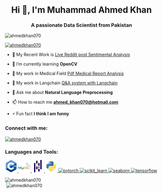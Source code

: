<h1 align="center">Hi 👋, I'm Muhammad Ahmed Khan</h1>
<h3 align="center">A passionate Data Scientist from Pakistan</h3>

<p align="left"> <img src="https://komarev.com/ghpvc/?username=ahmedkhan070&label=Profile%20views&color=0e75b6&style=flat" alt="ahmedkhan070" /> </p>

<p align="left"> <a href="https://github.com/ryo-ma/github-profile-trophy"><img src="https://github-profile-trophy.vercel.app/?username=ahmedkhan070" alt="ahmedkhan070" /></a> </p>

- 🔭 My Recent Work is [Live Reddit post Sentimental Analysis](https://github.com/ahmedkhan070/reddit)

- 🌱 I’m currently learning **OpenCV**

- 👯 My work in Medical Field [Pdf Medical Report Analysis](https://github.com/ahmedkhan070/Biomed)

- 🤝 My work in Langchain [Q&A system with Langchain](https://github.com/ahmedkhan070/Question-Answer-with-Langchain)

- 💬 Ask me about **Natural Language Preprocessing**

- 📫 How to reach me **ahmed_khan070@hotmail.com**

- ⚡ Fun fact **I think I am funny**

<h3 align="left">Connect with me:</h3>
<p align="left">
<a href="https://linkedin.com/in/ahmedkhan070" target="blank"><img align="center" src="https://raw.githubusercontent.com/rahuldkjain/github-profile-readme-generator/master/src/images/icons/Social/linked-in-alt.svg" alt="ahmedkhan070" height="30" width="40" /></a>
</p>

<h3 align="left">Languages and Tools:</h3>
<p align="left"> <a href="https://www.w3schools.com/cpp/" target="_blank" rel="noreferrer"> <img src="https://raw.githubusercontent.com/devicons/devicon/master/icons/cplusplus/cplusplus-original.svg" alt="cplusplus" width="40" height="40"/> </a> <a href="https://www.mysql.com/" target="_blank" rel="noreferrer"> <img src="https://raw.githubusercontent.com/devicons/devicon/master/icons/mysql/mysql-original-wordmark.svg" alt="mysql" width="40" height="40"/> </a> <a href="https://pandas.pydata.org/" target="_blank" rel="noreferrer"> <img src="https://raw.githubusercontent.com/devicons/devicon/2ae2a900d2f041da66e950e4d48052658d850630/icons/pandas/pandas-original.svg" alt="pandas" width="40" height="40"/> </a> <a href="https://www.python.org" target="_blank" rel="noreferrer"> <img src="https://raw.githubusercontent.com/devicons/devicon/master/icons/python/python-original.svg" alt="python" width="40" height="40"/> </a> <a href="https://pytorch.org/" target="_blank" rel="noreferrer"> <img src="https://www.vectorlogo.zone/logos/pytorch/pytorch-icon.svg" alt="pytorch" width="40" height="40"/> </a> <a href="https://scikit-learn.org/" target="_blank" rel="noreferrer"> <img src="https://upload.wikimedia.org/wikipedia/commons/0/05/Scikit_learn_logo_small.svg" alt="scikit_learn" width="40" height="40"/> </a> <a href="https://seaborn.pydata.org/" target="_blank" rel="noreferrer"> <img src="https://seaborn.pydata.org/_images/logo-mark-lightbg.svg" alt="seaborn" width="40" height="40"/> </a> <a href="https://www.tensorflow.org" target="_blank" rel="noreferrer"> <img src="https://www.vectorlogo.zone/logos/tensorflow/tensorflow-icon.svg" alt="tensorflow" width="40" height="40"/> </a> </p>

<p><img align="left" src="https://github-readme-stats.vercel.app/api/top-langs?username=ahmedkhan070&show_icons=true&locale=en&layout=compact" alt="ahmedkhan070" /></p>

<p><br />&nbsp;<img align="center" src="https://github-readme-stats.vercel.app/api?username=ahmedkhan070&show_icons=true&locale=en" alt="ahmedkhan070" /></p>

